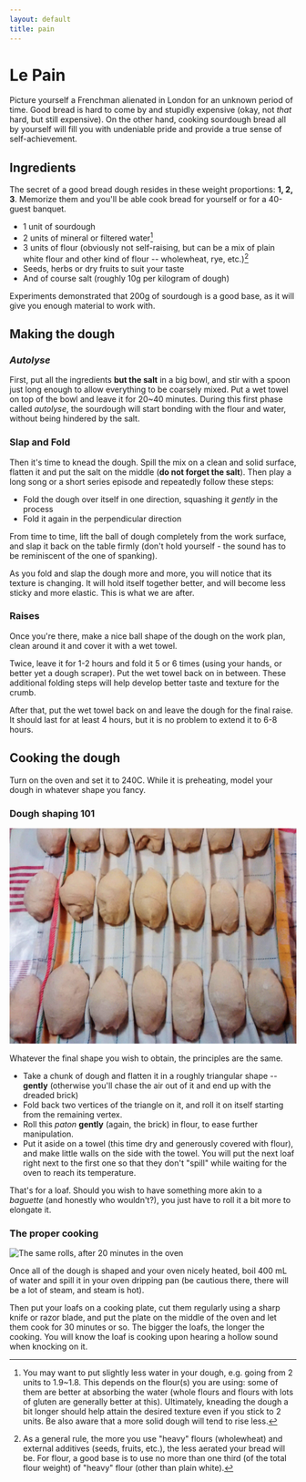 ```yaml
---
layout: default
title: pain
---
```


# Le Pain

Picture yourself a Frenchman alienated in London for an unknown period of time.
Good bread is hard to come by and stupidly expensive (okay, not *that* hard, but
still expensive). On the other hand, cooking sourdough bread all by yourself
will fill you with undeniable pride and provide a true sense of self-achievement.

## Ingredients

The secret of a good bread dough resides in these weight proportions: **1, 2,
3**.  Memorize them and you'll be able cook bread for yourself or for a
 40-guest banquet.

* 1 unit of sourdough
* 2 units of mineral or filtered water[^1]
* 3 units of flour (obviously not self-raising, but can be a mix of plain white
flour and other kind of flour -- wholewheat, rye, etc.)[^2]
* Seeds, herbs or dry fruits to suit your taste
* And of course salt (roughly 10g per kilogram of dough)

Experiments demonstrated that 200g of sourdough is a good base, as it will
give you enough material to work with.

## Making the dough

### *Autolyse*

First, put all the ingredients **but the salt** in a big bowl, and stir with a
spoon just long enough to allow everything to be coarsely mixed. Put a wet
towel on top of the bowl and leave it for 20~40 minutes. During this first phase
called *autolyse*, the sourdough will start bonding with the flour and water,
without being hindered by the salt.

### Slap and Fold

Then it's time to knead the dough. Spill the mix on a clean and solid surface,
flatten it and put the salt on the middle (**do not forget the salt**). Then
play a long song or a short series episode and repeatedly follow these steps:

* Fold the dough over itself in one direction, squashing it *gently* in the
process
* Fold it again in the perpendicular direction

From time to time, lift the ball of dough completely from the work surface, and
slap it back on the table firmly (don't hold yourself - the sound has to be
 reminiscent of the one of spanking).

As you fold and slap the dough more and more, you will notice that its texture
is changing. It will hold itself together better, and will become less sticky
and more elastic. This is what we are after.

### Raises

Once you're there, make a nice ball shape of the dough on the work plan, clean
around it and cover it with a wet towel.

Twice, leave it for 1-2 hours and fold it 5 or 6 times (using your hands, or
better yet a dough scraper). Put the wet towel back on in between. These
additional folding steps will help develop better taste and texture for the
crumb.

After that, put the wet towel back on and leave the dough for the final raise.
It should last for at least 4 hours, but it is no problem to extend
it to 6-8 hours.

## Cooking the dough

Turn on the oven and set it to 240C. While it is preheating, model your dough in
whatever shape you fancy.

### Dough shaping 101

![Small rolls, prior to cooking](img/le_pain/small_rolls_before_cooking.jpg)

Whatever the final shape you wish to obtain, the principles are the same.

* Take a chunk of dough and flatten it in a roughly triangular shape --
**gently** (otherwise you'll chase the air out of it and end up with the dreaded
brick)
* Fold back two vertices of the triangle on it, and roll it on itself starting
from the remaining vertex.
* Roll this *paton* **gently** (again, the brick) in flour, to ease further
manipulation.
* Put it aside on a towel (this time dry and generously covered with flour), and
make little walls on the side with the towel. You will put the next loaf right
next to the first one so that they don't "spill" while waiting for the oven to
reach its temperature.

That's for a loaf. Should you wish to have something more akin to a *baguette*
(and honestly who wouldn't?), you just have to roll it a bit more to elongate
it.

### The proper cooking

![The same rolls, after 20 minutes in the
oven](img/le_pain/small_rolls_after_cooking.jpg)

Once all of the dough is shaped and your oven nicely heated, boil 400 mL of
water and spill it in your oven dripping pan (be cautious there, there will be a
lot of steam, and steam is hot).

Then put your loafs on a cooking plate, cut them regularly using a sharp knife
or razor blade, and put the plate on the middle of the oven and let them cook
for 30 minutes or so. The bigger the loafs, the longer the cooking. You will
know the loaf is cooking upon hearing a hollow sound when knocking on it.

[^1]:
    You may want to put slightly less water in your dough, e.g. going from 2
    units to 1.9~1.8. This depends on the flour(s) you are using: some of them
    are better at absorbing the water (whole flours and flours with lots of
    gluten are generally better at this). Ultimately, kneading the dough a bit
    longer should help attain the desired texture even if you stick to 2 units.
    Be also aware that a more solid dough will tend to rise less.

[^2]:
    As a general rule, the more you use "heavy" flours (wholewheat) and external
    additives (seeds, fruits, etc.), the less aerated your bread will be.  For
    flour, a good base is to use no more than one third (of the total flour
    weight) of "heavy" flour (other than plain white).

